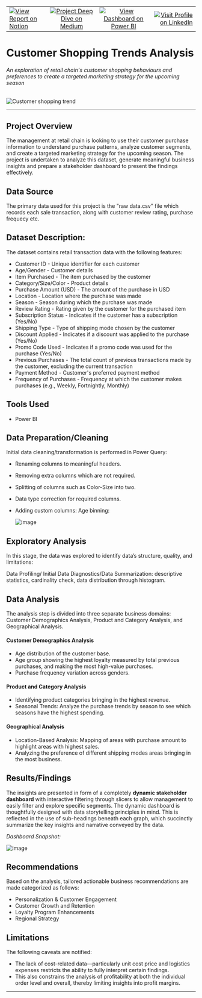 <!-- 
[![👉View Report on Notion](https://img.shields.io/badge/View%20Report%20on-Notion-black?logo=notion&logoColor=white)](https://www.notion.so/Customer-Shopping-Trend-Analysis-1ed78d64687e80c496ddcfd8e657826a?pvs=4)

[![👉Project Deep Dive on Medium](https://img.shields.io/badge/Project%20Deep%20Dive%20on-Medium-black?logo=medium&logoColor=white)](https://medium.com/@mtaha_16/customer-shopping-trends-analysis-6a954a79c87a)

[![View Dashboard on Power BI](https://img.shields.io/badge/View%20Dashboard%20on-Power%20BI-F2C811?logo=powerbi&logoColor=black)](https://app.powerbi.com/view?r=eyJrIjoiYjU1YTVmYjMtNTk4ZC00MzA4LTgzZGMtYzdjMWY1N2EwZmM0IiwidCI6ImM2ZTU0OWIzLTVmNDUtNDAzMi1hYWU5LWQ0MjQ0ZGM1YjJjNCJ9&pageName=a213ab011ee5e74fb7cf)
-->

<div align="center">
  <table width="100%">
    <tr>
      <td align="left">
        <a href="https://www.notion.so/Customer-Shopping-Trend-Analysis-1ed78d64687e80c496ddcfd8e657826a?pvs=4">
          <img src="https://img.shields.io/badge/View%20Report%20on-Notion-black?logo=notion&logoColor=white" alt="View Report on Notion" />
        </a>
      </td>
      <td align="center">
        <a href="https://medium.com/@mtaha_16/customer-shopping-trends-analysis-6a954a79c87a">
          <img src="https://img.shields.io/badge/Project%20Deep%20Dive%20on-Medium-black?logo=medium&logoColor=white" alt="Project Deep Dive on Medium" />
        </a>
      </td>
      <td align="center">
        <a href="https://app.powerbi.com/view?r=eyJrIjoiYjU1YTVmYjMtNTk4ZC00MzA4LTgzZGMtYzdjMWY1N2EwZmM0IiwidCI6ImM2ZTU0OWIzLTVmNDUtNDAzMi1hYWU5LWQ0MjQ0ZGM1YjJjNCJ9&pageName=a213ab011ee5e74fb7cf">
          <img src="https://img.shields.io/badge/View%20Dashboard%20on-Power%20BI-F2C811?logo=powerbi&logoColor=black" alt="View Dashboard on Power BI" />
        </a>
      </td>
      <td align="right">
        <a href="https://www.linkedin.com/in/mohammadtaha-businessanalytics/">
          <img src="https://img.shields.io/badge/Visit%20Profile%20on-LinkedIn-0077B5?logo=linkedin&logoColor=white" alt="Visit Profile on LinkedIn" />
        </a>
      </td>
    </tr>
  </table>
</div>

# Customer Shopping Trends Analysis
###### An exploration of retail chain's customer shopping behaviours and preferences to create a targeted marketing strategy for the upcoming season

![Customer shopping trend](https://github.com/user-attachments/assets/073c195e-2ad4-41bb-b3d1-922f926a8e4a)
___

## Project Overview
The management at retail chain is looking to use their customer purchase information to understand purchase patterns, analyze customer segments, and create a targeted marketing strategy for the upcoming season.
The project is undertaken to analyze this dataset, generate meaningful business insights and prepare a stakeholder dashboard to present the findings effectively.

## Data Source
The primary data used for this project is the "raw data.csv" file which records each sale transaction, along with customer review rating, purchase frequecy etc.

## Dataset Description:

The dataset contains retail transaction data with the following features:

- Customer ID - Unique identifier for each customer
- Age/Gender - Customer details
- Item Purchased - The item purchased by the customer
- Category/Size/Color - Product details
- Purchase Amount (USD) - The amount of the purchase in USD
- Location - Location where the purchase was made
- Season - Season during which the purchase was made
- Review Rating - Rating given by the customer for the purchased item
- Subscription Status - Indicates if the customer has a subscription (Yes/No)
- Shipping Type - Type of shipping mode chosen by the customer
- Discount Applied - Indicates if a discount was applied to the purchase (Yes/No)
- Promo Code Used - Indicates if a promo code was used for the purchase (Yes/No)
- Previous Purchases - The total count of previous transactions made by the customer, excluding the current transaction
- Payment Method - Customer's preferred payment method
- Frequency of Purchases - Frequency at which the customer makes purchases (e.g., Weekly, Fortnightly, Monthly)

## Tools Used
- Power BI

## Data Preparation/Cleaning
Initial data cleaning/transformation is performed in Power Query:

- Renaming columns to meaningful headers.
- Removing extra columns which are not required.
- Splitting of columns such as Color-Size into two.
- Data type correction for required columns.
- Adding custom columns: Age binning:
  
  ![image](https://github.com/user-attachments/assets/d2583039-474a-4e8d-8872-12ad94c368fd)

  

## Exploratory Analysis
In this stage, the data was explored to identify data’s structure, quality, and limitations:

Data Profiling/ Initial Data Diagnostics/Data Summarization: descriptive statistics, cardinality check, data distribution through histogram.

## Data Analysis
The analysis step is divided into three separate business domains: Customer Demographics Analysis, Product and Category Analysis, and Geographical Analysis.

#### Customer Demographics Analysis
- Age distribution of the customer base.
- Age group showing the highest loyalty measured by total previous purchases, and making the most high-value purchases.
- Purchase frequency variation across genders.

#### Product and Category Analysis
- Identifying product categories bringing in the highest revenue.
- Seasonal Trends: Analyze the purchase trends by season to see which seasons have the highest spending.

#### Geographical Analysis
- Location-Based Analysis: Mapping of areas with purchase amount to highlight areas with highest sales.
- Analyzing the preference of different shipping modes areas bringing in the most business.
  
## Results/Findings
The insights are presented in form of a completely **dynamic stakeholder dashboard** with interactive filtering through slicers to allow management to easily filter and explore specific segments. The dynamic dashboard is thoughtfully designed with data storytelling principles in mind. This is reflected in the use of sub-headings beneath each graph, which succinctly summarize the key insights and narrative conveyed by the data.

*Dashboard Snapshot:*

![image](https://github.com/user-attachments/assets/32e52ddb-22a1-4331-9a6e-53a627f09415)


## Recommendations
Based on the analysis, tailored actionable business recommendations are made categorized as follows:

- Personalization & Customer Engagement
- Customer Growth and Retention
- Loyalty Program Enhancements
- Regional Strategy

## Limitations
The following caveats are notified:

- The lack of cost-related data—particularly unit cost price and logistics expenses restricts the ability to fully interpret certain findings.
- This also constrains the analysis of profitability at both the individual order level and overall, thereby limiting insights into profit margins.
___
<!-- 
[View my Linkedin](https://www.linkedin.com/in/mohammadtaha-businessanalytics/)
-->
